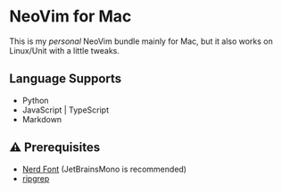 # NeoVim for Mac

This is my *personal* NeoVim bundle mainly for Mac, but it also works on Linux/Unit with a little tweaks.


## Language Supports

- Python
- JavaScript | TypeScript 
- Markdown 


## ⚠️  Prerequisites

- [Nerd Font](https://www.nerdfonts.com/font-downloads) (JetBrainsMono is recommended)
- [ripgrep](https://github.com/BurntSushi/ripgrep)


